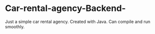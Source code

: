 # Car-rental-agency-Backend-
Just a simple car rental agency.
Created with Java. 
Can compile and run smoothly.
